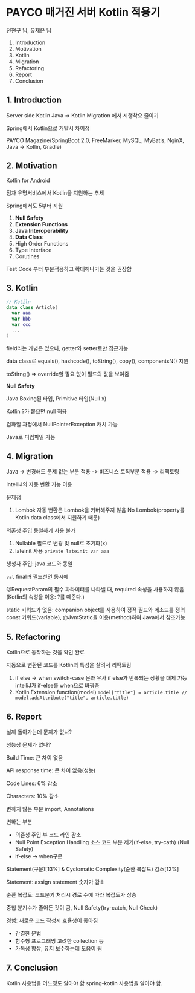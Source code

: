 # PAYCO 매거진 서버 Kotlin 적용기

전현구 님, 유재은 님

1. Introduction
2. Motivation
3. Kotlin
4. Migration
5. Refactoring
6. Report
7. Conclusion

## 1. Introduction

Server side Kotlin
Java => Kotlin Migration 에서 시행착오 줄이기

Spring에서 Kotlin으로 개발시 차이점

PAYCO Magazine(SpringBoot 2.0, FreeMarker, MySQL, MyBatis, NginX, Java -> Kotlin, Gradle)

## 2. Motivation

Kotlin for Android

점차 유명서비스에서 Kotlin을 지원하는 추세

Spring에서도 5부터 지원

1. **Null Safety**
2. **Extension Functions**
3. **Java Interoperability**
4. **Data Class**
5. High Order Functions
6. Type Interface
7. Corutines

Test Code 부터 부분적용하고 확대해나가는 것을 권장함

## 3. Kotlin

```kotlin
// Kotiln
data class Article(
  var aaa
  var bbb
  var ccc
  ...
)
```

field라는 개념은 있으나, getter와 setter로만 접근가능

data class로 equals(), hashcode(), toString(), copy(), componentsN() 지원

toStirng() => override할 필요 없이 필드의 값을 보여줌

**Null Safety**

Java Boxing된 타입, Primitive 타입(Null x)

Kotlin ?가 붙으면 null 허용

컴파일 과정에서 NullPointerException 캐치 가능

Java로 디컴파일 가능

## 4. Migration

Java -> 변경해도 문제 없는 부분 적용 -> 비즈니스 로직부분 적용 -> 리팩토링

IntelliJ의 자동 변환 기능 이용

문제점

1. Lombok
   자동 변환은 Lombok을 커버해주지 않음
   No Lombok(property를 Kotlin data class에서 지원하기 때문)

의존성 주입 동일하게 사용 불가

1. Nullable 필드로 변경 및 null로 초기화(x)
2. lateinit 사용 `private lateinit var aaa`

생성자 주입: java 코드와 동일

`val` final과 필드선언 동시에

@RequestParam의 필수 파라미터를 나타낼 때, required 속성을 사용하지 않음(Kotlin의 속성을 이용: ?를 떼준다.)

static 키워드가 없음: companion object를 사용하여 정적 필드와 메소드를 정의
const 키워드(variable), @JvmStatic을 이용(method)하여 Java에서 참조가능

## 5. Refactoring

Kotlin으로 동작하는 것을 확인 완료

자동으로 변환된 코드를 Kotlin의 특성을 살려서 리팩토링

1. if else -> when
   switch-case 문과 유사
   if else가 반복되는 상황을 대체 가능
   intelliJ가 if-else를 when으로 바꿔줌
2. Kotlin Extension function(model)
   `model["title"] = article.title // model.addAttribute("title", article.title)`

## 6. Report

실제 돌아가는데 문제가 없나?

성능상 문제가 없나?

Build Time: 큰 차이 없음

API response time: 큰 차이 없음(성능)

Code Lines: 6% 감소

Characters: 10% 감소

변하지 않는 부분 import, Annotations

변하는 부분

- 의존성 주입 부 코드 라인 감소
- Null Point Exception Handling 소스 코드 부분 제거(if-else, try-cath) (Null Safety)
- if-else -> when구문

Statement(구문)[13%] & Cyclomatic Complexity(순환 복잡도) 감소[12%]

Statement: assign statement 숫자가 감소

순환 복잡도: 코드분기 처리시 경로 수에 따라 복잡도가 상승

중첩 분기수가 줄어든 것이 큼, Null Safety(try-catch, Null Check)

경험: 새로운 코드 작성시 효율성이 좋아짐

- 간결한 문법
- 함수형 프로그래밍 고려한 collection 등
- 가독성 향상, 유지 보수하는데 도움이 됨

## 7. Conclusion

Kotlin 사용법을 어느정도 알아야 함
spring-kotlin 사용법을 알아야 함.